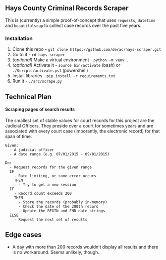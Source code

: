 ## Hays County Criminal Records Scraper

This is (currently) a simple proof-of-concept that uses `requests`, `datetime`
and `beautifulsoup` to collect case records over the past five years.

### Installation

1. Clone this repo - `git clone https://github.com/derac/hays-scraper.git`
1. Go to it - `cd hays-scraper`
1. *(optional)* Make a virtual environment - `python -m venv .`
1. *(optional)* Activate it - `source bin/activate` (bash) or `./Scripts/activate.ps1` (powershell)
1. Install libraries - `pip install -r requirements.txt`
2. Run it - `./src/scrape.py`

## Technical Plan

#### Scraping pages of search results

The smallest set of stable values for court records for this project
are the Judicial Officers. They preside over a court for sometimes years
and are associated with every court case (imporantly, the electronic record)
for that span of time.

```
Given:
  - A judicial officer
  - A date range (e.g. 07/01/2015 - 09/01/2015)

Do:
  - Request records for the given range
  IF
    - Rate limiting, or some error occurs
    THEN
      - Try to get a new session
  IF
    - Record count exceeds 200
    THEN
      - Store the records (probably in-memory)
      - Check the date of the 200th record
      - Update the BEGIN and END date strings
  ELSE
    - Request the next set of results
```

## Edge cases
- A day with more than 200 records wouldn't display all results and there is no workaround. Seems unlikely, though.
